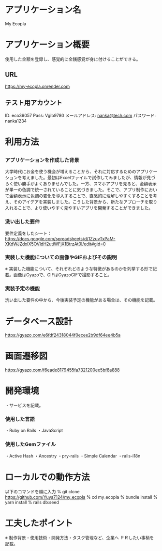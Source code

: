 # アプリケーション名
My Ecopla
# アプリケーション概要
使用した金額を登録し、感覚的に金銭感覚が身に付けることができる。
## URL
https://my-ecopla.onrender.com
## テスト用アカウント
ID: eco39057
Pass: Vgib9780
メールアドレス: nanka@tech.com
パスワード: nanka1234
# 利用方法
##
### アプリケーションを作成した背景
大学時代にお金を使う機会が増えることから、それに対応するためのアプリケーションを考えました。最初はExcelファイルで試作してみましたが、情報が見づらく使い勝手がよくありませんでした。一方、スマホアプリを見ると、金額表示が単一の色調で統一されていることに気づきました。そこで、アプリ制作において金額表示に色調の変化を導入することで、直感的に理解しやすくすることを考え、そのアイデアを実装しました。こうした背景から、新たなアプローチを取り入れることで、より使いやすく見やすいアプリを開発することができました。
### 洗い出した要件
要件定義をしたシート：
https://docs.google.com/spreadsheets/d/1ZzuvTxPaM-XKdWJZdxIX5OVldH2utiWFjX1BtrzAt0I/edit#gid=0
### 実装した機能についての画像やGIFおよびその説明
※	実装した機能について、それぞれどのような特徴があるのかを列挙する形で記載。画像はGyazoで、GIFはGyazoGIFで撮影すること。
### 実装予定の機能
洗い出した要件の中から、今後実装予定の機能がある場合は、その機能を記載。
# データベース設計
https://gyazo.com/e6fdf24318044f0ecee2b9df64ee4b5a
# 画面遷移図
https://gyazo.com/f6eade8179455fa7321200ee5bf8a888
# 開発環境
・サービスを記載。
### 使用した言語
・Ruby on Rails
・JavaScript
### 使用したGemファイル
・Active Hash
・Ancestry
・pry-rails
・Simple Calendar
・rails-i18n
# ローカルでの動作方法
以下のコマンドを順に入力
% git clone https://github.com/Yuya7124/my_ecopla
% cd my_ecopla
% bundle install
% yarn install
% rails db:seed
# 工夫したポイント
※	制作背景・使用技術・開発方法・タスク管理など、企業へ ＰＲしたい事柄を記載。